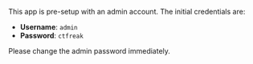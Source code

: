 This app is pre-setup with an admin account. The initial credentials are:

- **Username**: `admin`
- **Password**: `ctfreak`

Please change the admin password immediately.
